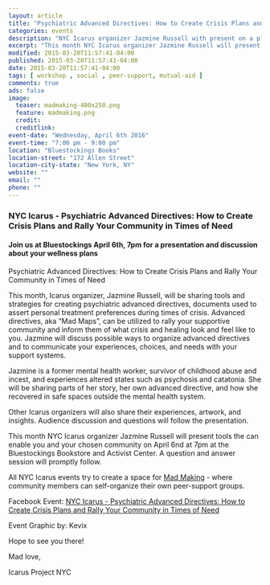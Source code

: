 ```yaml
---
layout: article
title: "Psychiatric Advanced Directives: How to Create Crisis Plans and Rally Your Community in Times of Need"
categories: events
description: "NYC Icarus organizer Jazmine Russell with present on a plan to support your wellness with your chosen community"
excerpt: "This month NYC Icarus organizer Jazmine Russell will present tools that can enable you and your chosen community on April 6th at 7pm at the Bluestockings Bookstore and Activist Center.  A question and answer session will promptly follow."
modified: 2015-03-20T11:57:41-04:00
published: 2015-03-20T11:57:41-04:00
date: 2015-03-20T11:57:41-04:00
tags: [ workshop , social , peer-support, mutual-aid ]
comments: true
ads: false
image:
  teaser: madmaking-400x250.png
  feature: madmaking.png
  credit: 
  creditlink: 
event-date: "Wednesday, April 6th 2016"
event-time: "7:00 pm - 9:00 pm"
location: "Bluestockings Books"
location-street: "172 Allen Street"
location-city-state: "New York, NY"
website: ""
email: ""
phone: ""
---
```

### NYC Icarus - Psychiatric Advanced Directives: How to Create Crisis Plans and Rally Your Community in Times of Need

#### Join us at Bluestockings April 6th, 7pm for a presentation and discussion about your wellness plans

Psychiatric Advanced Directives: How to Create Crisis Plans and Rally Your Community in Times of Need

This month, Icarus organizer, Jazmine Russell, will be sharing tools and strategies for creating psychiatric advanced directives, documents used to assert personal treatment preferences during times of crisis. Advanced directives, aka “Mad Maps”, can be utilized to rally your supportive community and inform them of what crisis and healing look and feel like to you. Jazmine will discuss possible ways to organize advanced directives and to communicate your experiences, choices, and needs with your support systems. 

Jazmine is a former mental health worker, survivor of childhood abuse and incest, and experiences altered states such as psychosis and catatonia. She will be sharing parts of her story, her own advanced directive, and how she recovered in safe spaces outside the mental health system. 

Other Icarus organizers will also share their experiences, artwork, and insights. Audience discussion and questions will follow the presentation.

This month NYC Icarus organizer Jazmine Russell will present tools the can enable you and your chosen community on April 6nd at 7pm at the Bluestockings Bookstore and Activist Center.  A question and answer session will promptly follow.  

All NYC Icarus events try to create a space for [Mad Making](http://nycicarus.org/events/madmaking/) - where community members can self-organize their own peer-support groups.

Facebook Event: [NYC Icarus - Psychiatric Advanced Directives: How to Create Crisis Plans and Rally Your Community in Times of Need](https://www.facebook.com/events/705235509618039/) 

Event Graphic by: Kevix

Hope to see you there!

Mad love,

Icarus Project NYC

